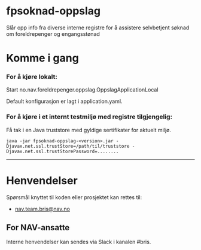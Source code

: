 fpsoknad-oppslag
================

Slår opp info fra diverse interne registre for å assistere selvbetjent søknad om foreldrepenger og engangsstønad

# Komme i gang

### For å kjøre lokalt:

Start no.nav.foreldrepenger.oppslag.OppslagApplicationLocal

Default konfigurasjon er lagt i application.yaml.

### For å kjøre i et internt testmiljø med registre tilgjengelig: 
 
Få tak i en Java truststore med gyldige sertifikater for aktuelt miljø.

`java -jar fpsoknad-oppslag-<version>.jar -Djavax.net.ssl.trustStore=/path/til/truststore -Djavax.net.ssl.trustStorePassword=........`

---  

# Henvendelser

Spørsmål knyttet til  koden eller prosjektet kan rettes til:

* nav.team.bris@nav.no

## For NAV-ansatte

Interne henvendelser kan sendes via Slack i kanalen #bris.
